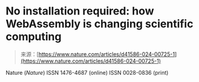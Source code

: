 <!--yml
category: 未分类
date: 2024-05-27 14:53:00
-->

# No installation required: how WebAssembly is changing scientific computing

> 来源：[https://www.nature.com/articles/d41586-024-00725-1](https://www.nature.com/articles/d41586-024-00725-1)

Nature (*Nature*) ISSN 1476-4687 (online) ISSN 0028-0836 (print)